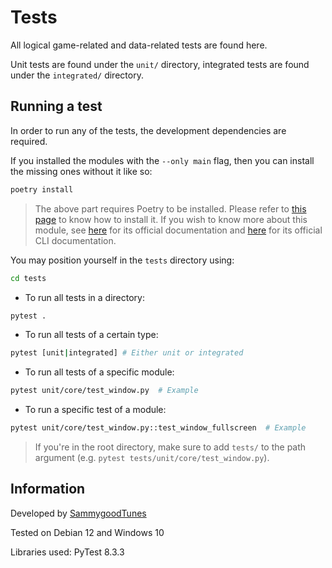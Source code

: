 # Tests

All logical game-related and data-related tests are found here.

Unit tests are found under the `unit/` directory, integrated tests are found under the `integrated/` directory.

## Running a test

In order to run any of the tests, the development dependencies are required.

If you installed the modules with the ```--only main``` flag, then you can install the missing ones without it like so:

```bash
poetry install
```

> The above part requires Poetry to be installed. Please refer to [this page](https://github.com/SammygoodTunes/Tile-Game?tab=readme-ov-file#setup)
> to know how to install it. If you wish to know more about this module, see [here](https://python-poetry.org/docs/) 
> for its official documentation and [here](https://python-poetry.org/docs/cli) for its official CLI documentation. 

You may position yourself in the `tests` directory using:

```bash
cd tests
```

- To run all tests in a directory:

```bash
pytest .
```

- To run all tests of a certain type:

```bash
pytest [unit|integrated] # Either unit or integrated
```

- To run all tests of a specific module:

```bash
pytest unit/core/test_window.py  # Example
```

- To run a specific test of a module:

```bash
pytest unit/core/test_window.py::test_window_fullscreen  # Example
```

> If you're in the root directory, make sure to add `tests/` to the path argument (e.g. `pytest tests/unit/core/test_window.py`).

## Information

Developed by [SammygoodTunes](https://github.com/SammygoodTunes)

Tested on Debian 12 and Windows 10

Libraries used: PyTest 8.3.3
